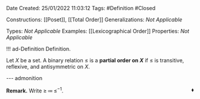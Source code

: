 <br />
<br />

Date Created: 25/01/2022 11:03:12
Tags: #Definition #Closed 

Constructions: [[Poset]], [[Total Order]]
Generalizations: _Not Applicable_

Types: _Not Applicable_
Examples: [[Lexicographical Order]]
Properties: _Not Applicable_

!!! ad-Definition Definition.

Let $X$ be a set. A binary relation $\leq$ is a **partial order on $X$** if $\leq$ is transitive, reflexive, and antisymmetric on $X$.

--- admonition

**Remark.** Write $\geq\,\coloneqq\,\leq^{-1}$.<span style="float:right;">$\blacklozenge$</span>
